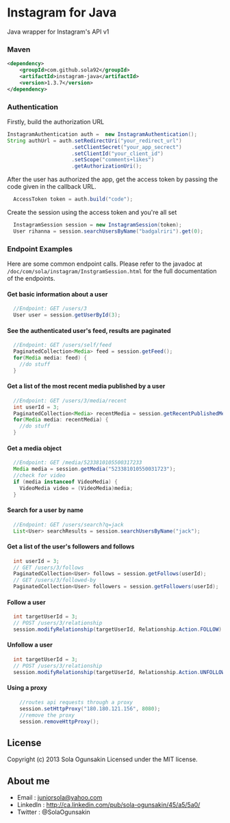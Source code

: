Instagram for Java
==============
Java wrapper for Instagram's API v1

### Maven 
```xml
<dependency>
    <groupId>com.github.sola92</groupId>
    <artifactId>instagram-java</artifactId>
    <version>1.3.7</version>
</dependency>
```

### Authentication
 Firstly, build the authorization URL
```java
InstagramAuthentication auth =  new InstagramAuthentication();
String authUrl = auth.setRedirectUri("your_redirect_url")
                     .setClientSecret("your_app_secrect")
                     .setClientId("your_client_id")
                     .setScope("comments+likes")
                     .getAuthorizationUri();
```
 After the user has authorized the app, get the access token by passing the code given in the callback URL. 
```java
  AccessToken token = auth.build("code");
```
 Create the session using the access token and you're all set
```java 
  InstagramSession session = new InstagramSession(token);
  User rihanna = session.searchUsersByName("badgalriri").get(0);
``` 
### Endpoint Examples
Here are some common endpoint calls. Please refer to the javadoc at `/doc/com/sola/instagram/InstgramSession.html` for the full documentation of the endpoints.

#### Get basic information about a user 
```java
  //Endpoint: GET /users/3
  User user = session.getUserById(3);
```

#### See the authenticated user's feed, results are paginated 
```java
  //Endpoint: GET /users/self/feed
  PaginatedCollection<Media> feed = session.getFeed(); 
  for(Media media: feed) {
    //do stuff
  }
```

#### Get a list of the most recent media published by a user
```java
  //Endpoint: GET /users/3/media/recent
  int userId = 3;
  PaginatedCollection<Media> recentMedia = session.getRecentPublishedMedia(userId);
  for(Media media: recentMedia) {
    //do stuff
  }  
```

#### Get a media object
```java
  //Endpoint: GET /media/5233810105500317233
  Media media = session.getMedia("523381010550031723");
  //check for video
  if (media instanceof VideoMedia) { 
    VideoMedia video = (VideoMedia)media;
  }  
```

#### Search for a user by name
```java
  //Endpoint: GET /users/search?q=jack
  List<User> searchResults = session.searchUsersByName("jack");
```

#### Get a list of the user's followers and follows
```java 
  int userId = 3;
  // GET /users/3/follows
  PaginatedCollection<User> follows = session.getFollows(userId); 
  // GET /users/3/followed-by
  PaginatedCollection<User> followers = session.getFollowers(userId); 
```

#### Follow a user
```java 
  int targetUserId = 3;
  // POST /users/3/relationship
  session.modifyRelationship(targetUserId, Relationship.Action.FOLLOW)
```

#### Unfollow a user
```java 
  int targetUserId = 3;
  // POST /users/3/relationship
  session.modifyRelationship(targetUserId, Relationship.Action.UNFOLLOW)
```

#### Using a proxy
```java 
    //routes api requests through a proxy
	session.setHttpProxy("180.180.121.156", 8080);
    //remove the proxy
	session.removeHttpProxy();	
```

## License
Copyright (c) 2013 Sola Ogunsakin
Licensed under the MIT license.

## About me
* Email : juniorsola@yahoo.com
* LinkedIn : http://ca.linkedin.com/pub/sola-ogunsakin/45/a5/5a0/
* Twitter : @SolaOgunsakin
